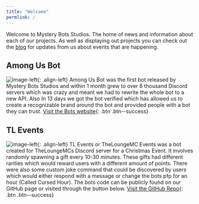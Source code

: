 ```yaml
---
title: "Welcome"
permlink: /
---
```


Welcome to Mystery Bots Studios. The home of news and information about each of our projects. As well as displaying out projects you can check out the [blog](/blog/) for updates from us about events that are happening.

## Among Us Bot
![image-left](/assets/frontpage/aub.png){: .align-left}
Among Us Bot was the first bot released by Mystery Bots Studios and within 1 month grew to over 8 thousand Discord servers which was crazy and meant we had to rewrite the whole bot to a new API. Also In 13 days we got the bot verified which has allowed us to create a recognizable brand around the bot and provided people with a bot they can trust.
[Visit the Bots website](https://aub.mysterybots.com){: .btn .btn--success}

## TL Events
![image-left](/assets/frontpage/tl-events.png){: .align-left}
TL Events or TheLoungeMC Events was a bot created for TheLoungeMCs Discord server for a Christmas Event. It involves randomly spawning a gift every 10-30 minutes. These gifts had different rarities which would reward users with a different amount of points. There were also some custom joke command that could be discovered by users which would either respond with a message or change the bots pfp for an hour (Called Cursed Hour). The bots code can be publicly found on our GitHub page or visited through the button below. 
[Visit the GitHub Repo](https://github.com/Mystery-Bots/TL-Events){: .btn .btn--success}